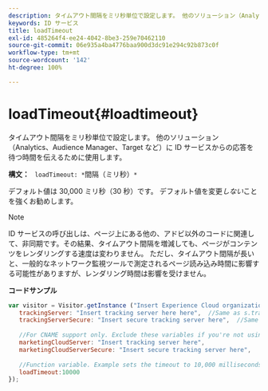 ```yaml
---
description: タイムアウト間隔をミリ秒単位で設定します。 他のソリューション（Analytics、Audience Manager、Target など）に ID サービスからの応答を待つ時間を伝えるために使用します。
keywords: ID サービス
title: loadTimeout
exl-id: 485264f4-ee24-4042-8be3-259e70462110
source-git-commit: 06e935a4ba4776baa900d3dc91e294c92b873c0f
workflow-type: tm+mt
source-wordcount: '142'
ht-degree: 100%

---
```


# loadTimeout{#loadtimeout}

タイムアウト間隔をミリ秒単位で設定します。 他のソリューション（Analytics、Audience Manager、Target など）に ID サービスからの応答を待つ時間を伝えるために使用します。

**構文：** ` loadTimeout: *`間隔（ミリ秒）`*`

デフォルト値は 30,000 ミリ秒（30 秒）です。 デフォルト値を変更&#x200B;*しない*&#x200B;ことを強くお勧めします。

>[!NOTE]
>
>ID サービスの呼び出しは、ページ上にある他の、アドビ以外のコードに関連して、非同期です。その結果、タイムアウト間隔を増減しても、ページがコンテンツをレンダリングする速度は変わりません。 ただし、タイムアウト間隔が長いと、一般的なネットワーク監視ツールで測定されるページ読み込み時間に影響する可能性がありますが、レンダリング時間は影響を受けません。

**コードサンプル**

```js
var visitor = Visitor.getInstance ("Insert Experience Cloud organization ID here",{ 
   trackingServer: "Insert tracking server here here",  //Same as s.trackingServer 
   trackingServerSecure: "Insert secure tracking server here",  //Same as s.trackingServerSecure 
 
   //For CNAME support only. Exclude these variables if you're not using CNAME 
   marketingCloudServer: "Insert tracking server here", 
   marketingCloudServerSecure: "Insert secure tracking server here", 
 
   //Function variable. Example sets the timeout to 10,000 milliseconds (10 seconds). 
   loadTimeout:10000 
});
```
